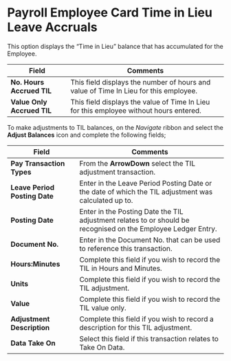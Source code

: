 # Payroll Employee Card Time in Lieu Leave Accruals

This option displays the “Time in Lieu” balance that has accumulated for the Employee. 
 
|Field	|Comments|
|---|---|
|**No. Hours Accrued TIL**|	This field displays the number of hours and value of Time In Lieu for this employee.
|**Value Only Accrued TIL**|	This field displays the value of Time In Lieu for this employee without hours entered.

To make adjustments to TIL balances, on the *Navigate* ribbon and select the **Adjust Balances** icon and complete the following fields;

|Field	|Comments|
|---|---|
|**Pay Transaction Types**| From the **ArrowDown** select the TIL adjustment transaction.  
|**Leave Period Posting Date**| Enter in the Leave Period Posting Date or the date of which the TIL adjustment was calculated up to.
|**Posting Date**|Enter in the Posting Date the TIL adjustment relates to or should be recognised on the Employee Ledger Entry.
|**Document No.**|Enter in the Document No. that can be used to reference this transaction.
|**Hours:Minutes**|Complete this field if you wish to record the TIL in Hours and Minutes.
|**Units**|Complete this field if you wish to record the TIL adjustment.
|**Value**|Complete this field if you wish to record the TIL value only.
|**Adjustment Description**|Complete this field if you wish to record a description for this TIL adjustment.
|**Data Take On**|Select this field if this transaction relates to Take On Data.|
